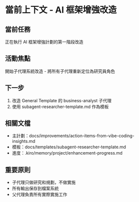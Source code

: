 # 當前上下文 - AI 框架增強改造

## 當前任務
正在執行 AI 框架增強計劃的第一階段改造

## 活動焦點
開始子代理系統改造 - 將所有子代理重新定位為研究員角色

## 下一步
1. 改造 General Template 的 business-analyst 子代理
2. 使用 subagent-researcher-template.md 作為模板

## 相關文檔
- 主計劃：docs/improvements/action-items-from-vibe-coding-insights.md
- 模板：docs/templates/subagent-researcher-template.md
- 進度：.kiro/memory/project/enhancement-progress.md

## 重要原則
- 子代理只做研究和規劃，不做實施
- 所有輸出保存到檔案系統
- 父代理負責所有實際實施工作